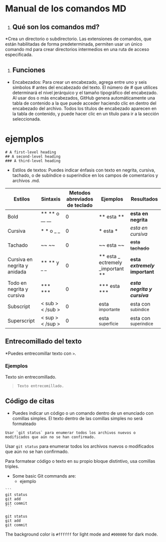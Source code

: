 # Manual de los comandos MD

1. ##  Qué son los comandos md?

*Crea un directorio o subdirectorio. Las extensiones de comandos, que están habilitadas de forma predeterminada, permiten usar un único comando md para crear directorios intermedios en una ruta de acceso especificada.


1. ## Funciones
* Encabezados: Para crear un encabezado, agrega entre uno y seis símbolos # antes del encabezado del texto. El número de # que utilices determinará el nivel jerárquico y el tamaño tipográfico del encabezado. Al usar dos o más encabezados, GitHub genera automáticamente una tabla de contenido a la que puede acceder haciendo clic en  dentro del encabezado del archivo. Todos los títulos de encabezado aparecen en la tabla de contenido, y puede hacer clic en un título para ir a la sección seleccionada.

# ejemplos 

```
# A first-level heading
## A second-level heading
### A third-level heading
```
  
* Estilos de textos: Puedes indicar énfasis con texto en negrita, cursiva, tachado, o de subíndice o superíndice en los campos de comentarios y archivos .md.

 
| Estilos | Sintaxis  | Metodos abreviados de teclado | Ejemplos | Resultados |
|----------|----------|----------|----------|----------|
| Bold    | ** ** o __ __ |  0  | ** esta **| **esta en negrita** |
| Cursiva | * * o _ _   | 0 | * esta * | *esta en cursiva* |
| Tachado | ~~ ~~ | 0 |~~ esta ~~| ~~esta tachado~~  |
| Cursiva en negrita y anidada | ** ** y _ _ | 0 | ** esta _ ectremely _important **| **esta _extremely_ important**|
| Todo en negrita y cursiva | *** *** | 0 |*** esta *** | ***esta negrita y cursiva*** |
| Subscript | < sub > < /sub >| 0 | esta <sub> importante </sub> | esta con <sub>subindice</sub> |
| Superscript | < sup > < /sup > | 0 | esta <sup> superficie </sup> | esta con <sup>superindice</sup> |

## Entrecomillado del texto

*Puedes entrecomillar texto con `>`.


### Ejemplos
Texto sin entrecomillado.
>`Texto entrecomillado.`

## Código de citas 

* Puedes indicar un código o un comando dentro de un enunciado con comillas simples. El texto dentro de las comillas simples no será formateado

`` Usar `git status` para enumerar todos los archivos nuevos o modificados que aún no se han confirmado. ``

Usar `git status` para enumerar todos los archivos nuevos o modificados que aún no se han confirmado.

  
Para formatear código o texto en su propio bloque distintivo, usa comillas triples.


* Some basic Git commands are:
  - ejemplo 
````
```
git status
git add
git commit
```
````

```
git status
git add
git commit
```

The background color is `#ffffff` for light mode and `#000000` for dark mode.


